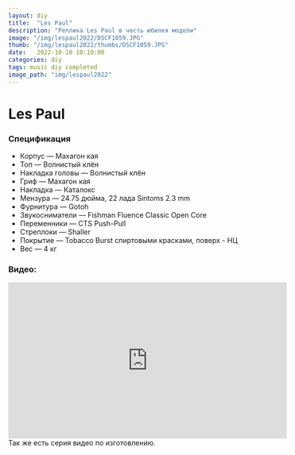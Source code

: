 ```yaml
---
layout: diy
title:  "Les Paul"
description: "Реплика Les Paul в честь юбилея модели"
image: "/img/lespaul2022/DSCF1059.JPG"
thumb: "/img/lespaul2022/thumbs/DSCF1059.JPG"
date:   2022-10-10 10:10:00
categories: diy
tags: music diy completed
image_path: "img/lespaul2022"
---
```


# Les Paul

### Спецификация

* Корпус — Махагон кая
* Топ — Волнистый клён
* Накладка головы — Волнистый клён
* Гриф — Махагон кая
* Накладка — Каталокс
* Мензура — 24.75 дюйма, 22 лада Sintoms 2.3 mm
* Фурнитура — Gotoh
* Звукосниматели — Fishman Fluence Classic Open Core
* Переменники — CTS Push-Pull
* Стреплоки — Shaller
* Покрытие — Tobacco Burst спиртовыми красками, поверх - НЦ
* Вес — 4 кг  

### Видео:

<iframe width="560" height="315" src="https://www.youtube-nocookie.com/embed/gRW5hYUx6eA" frameborder="0" allow="accelerometer; encrypted-media; gyroscope; picture-in-picture" allowfullscreen></iframe>
<br>
Так же есть серия видео по изготовлению.<br>

<br><br>  